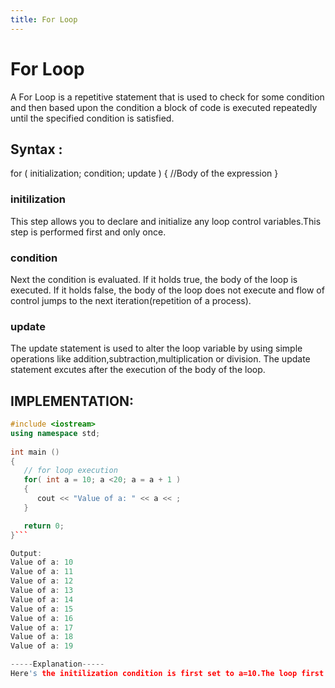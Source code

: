 ```yaml
---
title: For Loop
---
```


# For Loop
A For Loop is a repetitive statement that is used to check for some condition and then based upon the condition a block of code is executed repeatedly until the specified condition is satisfied.

## Syntax :
for ( initialization; condition; update )
{
   //Body of the expression
}

### initilization
This step allows you to declare and initialize any loop control variables.This step is performed first and only once.

### condition
Next the condition is evaluated. If it holds true, the body of the loop is executed. If it holds false, the body of the loop does not execute and flow of control jumps to the next iteration(repetition of a process).

### update
The update statement is used to alter the loop variable by using simple operations like addition,subtraction,multiplication or division.
The update statement excutes after the execution of the body of the loop.

## IMPLEMENTATION:
```C++
#include <iostream>
using namespace std;
 
int main () 
{
   // for loop execution
   for( int a = 10; a <20; a = a + 1 )
   {                                      
      cout << "Value of a: " << a << ;
   }

   return 0;
}```

Output:
Value of a: 10
Value of a: 11
Value of a: 12
Value of a: 13
Value of a: 14
Value of a: 15
Value of a: 16
Value of a: 17
Value of a: 18
Value of a: 19

-----Explanation-----
Here's the initilization condition is first set to a=10.The loop first checks for this condition.It then checks for the condition expression i.e a<20 which holds true as 10<20(for the first case).Now the body of the loop is executed and we get the output "Value of a: 10".Then the update expression is executed which adds the number 1 to 'a' and the value of 'a' get's updated to 11 and the same steps are followed(as above) until the value of v reaches less than 20 i.e 19. 

